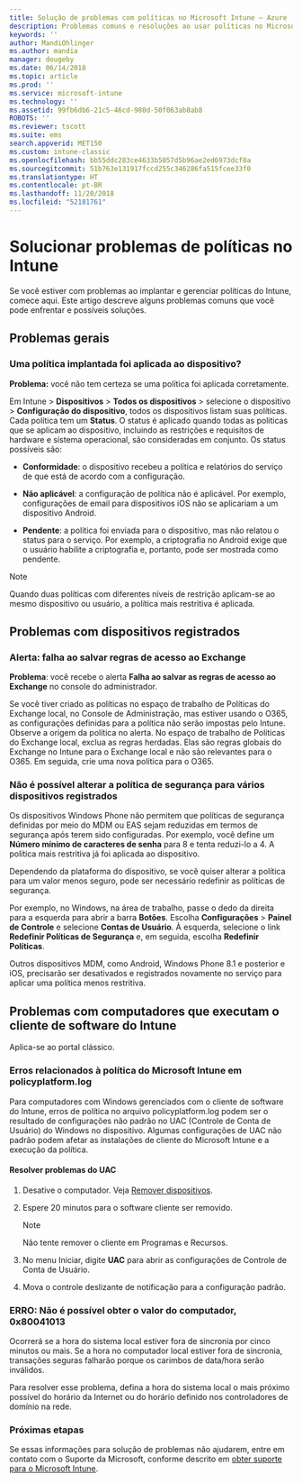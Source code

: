 ```yaml
---
title: Solução de problemas com políticas no Microsoft Intune – Azure | Microsoft Docs
description: Problemas comuns e resoluções ao usar políticas no Microsoft Intune
keywords: ''
author: MandiOhlinger
ms.author: mandia
manager: dougeby
ms.date: 06/14/2018
ms.topic: article
ms.prod: ''
ms.service: microsoft-intune
ms.technology: ''
ms.assetid: 99fb6db6-21c5-46cd-980d-50f063ab8ab8
ROBOTS: ''
ms.reviewer: tscott
ms.suite: ems
search.appverid: MET150
ms.custom: intune-classic
ms.openlocfilehash: bb55ddc283ce4633b5057d5b96ae2ed6973dcf8a
ms.sourcegitcommit: 51b763e131917fccd255c346286fa515fcee33f0
ms.translationtype: HT
ms.contentlocale: pt-BR
ms.lasthandoff: 11/20/2018
ms.locfileid: "52181761"
---
```

# <a name="troubleshoot-policies-in-intune"></a>Solucionar problemas de políticas no Intune

Se você estiver com problemas ao implantar e gerenciar políticas do Intune, comece aqui. Este artigo descreve alguns problemas comuns que você pode enfrentar e possíveis soluções.

## <a name="general-issues"></a>Problemas gerais

### <a name="was-a-deployed-policy-applied-to-the-device"></a>Uma política implantada foi aplicada ao dispositivo?
**Problema:** você não tem certeza se uma política foi aplicada corretamente.

Em Intune > **Dispositivos** > **Todos os dispositivos** > selecione o dispositivo > **Configuração do dispositivo**, todos os dispositivos listam suas políticas. Cada política tem um **Status**. O status é aplicado quando todas as politicas que se aplicam ao dispositivo, incluindo as restrições e requisitos de hardware e sistema operacional, são consideradas em conjunto. Os status possíveis são:

- **Conformidade**: o dispositivo recebeu a política e relatórios do serviço de que está de acordo com a configuração.

- **Não aplicável**: a configuração de política não é aplicável. Por exemplo, configurações de email para dispositivos iOS não se aplicariam a um dispositivo Android.

- **Pendente**: a política foi enviada para o dispositivo, mas não relatou o status para o serviço. Por exemplo, a criptografia no Android exige que o usuário habilite a criptografia e, portanto, pode ser mostrada como pendente.

> [!NOTE]
> Quando duas políticas com diferentes níveis de restrição aplicam-se ao mesmo dispositivo ou usuário, a política mais restritiva é aplicada.

## <a name="issues-with-enrolled-devices"></a>Problemas com dispositivos registrados

### <a name="alert-saving-of-access-rules-to-exchange-has-failed"></a>Alerta: falha ao salvar regras de acesso ao Exchange
**Problema**: você recebe o alerta **Falha ao salvar as regras de acesso ao Exchange** no console do administrador.

Se você tiver criado as políticas no espaço de trabalho de Políticas do Exchange local, no Console de Administração, mas estiver usando o O365, as configurações definidas para a política não serão impostas pelo Intune. Observe a origem da política no alerta.  No espaço de trabalho de Políticas do Exchange local, exclua as regras herdadas. Elas são regras globais do Exchange no Intune para o Exchange local e não são relevantes para o O365. Em seguida, crie uma nova política para o O365.

### <a name="cannot-change-security-policy-for-various-enrolled-devices"></a>Não é possível alterar a política de segurança para vários dispositivos registrados
Os dispositivos Windows Phone não permitem que políticas de segurança definidas por meio do MDM ou EAS sejam reduzidas em termos de segurança após terem sido configuradas. Por exemplo, você define um **Número mínimo de caracteres de senha** para 8 e tenta reduzi-lo a 4. A política mais restritiva já foi aplicada ao dispositivo.

Dependendo da plataforma do dispositivo, se você quiser alterar a política para um valor menos seguro, pode ser necessário redefinir as políticas de segurança.

Por exemplo, no Windows, na área de trabalho, passe o dedo da direita para a esquerda para abrir a barra **Botões**. Escolha **Configurações** > **Painel de Controle** e selecione **Contas de Usuário**. À esquerda, selecione o link **Redefinir Políticas de Segurança** e, em seguida, escolha **Redefinir Políticas**.

Outros dispositivos MDM, como Android, Windows Phone 8.1 e posterior e iOS, precisarão ser desativados e registrados novamente no serviço para aplicar uma política menos restritiva.

## <a name="issues-with-pcs-that-run-the-intune-software-client"></a>Problemas com computadores que executam o cliente de software do Intune

Aplica-se ao portal clássico.

### <a name="microsoft-intune-policy-related-errors-in-policyplatformlog"></a>Erros relacionados à política do Microsoft Intune em policyplatform.log
Para computadores com Windows gerenciados com o cliente de software do Intune, erros de política no arquivo policyplatform.log podem ser o resultado de configurações não padrão no UAC (Controle de Conta de Usuário) do Windows no dispositivo. Algumas configurações de UAC não padrão podem afetar as instalações de cliente do Microsoft Intune e a execução da política.

#### <a name="resolve-uac-issues"></a>Resolver problemas do UAC

1. Desative o computador. Veja [Remover dispositivos](devices-wipe.md).

2. Espere 20 minutos para o software cliente ser removido.

    > [!NOTE]
    > Não tente remover o cliente em Programas e Recursos.

3. No menu Iniciar, digite **UAC** para abrir as configurações de Controle de Conta de Usuário.

4. Mova o controle deslizante de notificação para a configuração padrão.

### <a name="error-cannot-obtain-the-value-from-the-computer-0x80041013"></a>ERRO: Não é possível obter o valor do computador, 0x80041013
Ocorrerá se a hora do sistema local estiver fora de sincronia por cinco minutos ou mais. Se a hora no computador local estiver fora de sincronia, transações seguras falharão porque os carimbos de data/hora serão inválidos.

Para resolver esse problema, defina a hora do sistema local o mais próximo possível do horário da Internet ou do horário definido nos controladores de domínio na rede.

### <a name="next-steps"></a>Próximas etapas
Se essas informações para solução de problemas não ajudarem, entre em contato com o Suporte da Microsoft, conforme descrito em [obter suporte para o Microsoft Intune](get-support.md).
